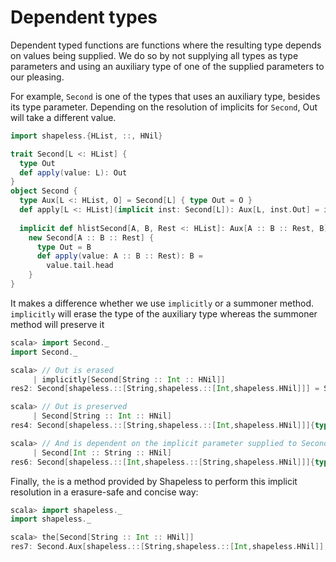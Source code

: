 # Dependent types

Dependent typed functions are functions where the resulting type depends on values being supplied. We do so by not
supplying all types as type parameters and using an auxiliary type of one of the supplied parameters to our pleasing.

For example, `Second` is one of the types that uses an auxiliary type, besides its type parameter. Depending on the
resolution of implicits for `Second`, Out will take a different value.
```scala
import shapeless.{HList, ::, HNil}

trait Second[L <: HList] {
  type Out
  def apply(value: L): Out
}
object Second {
  type Aux[L <: HList, O] = Second[L] { type Out = O }
  def apply[L <: HList](implicit inst: Second[L]): Aux[L, inst.Out] = inst
  
  implicit def hlistSecond[A, B, Rest <: HList]: Aux[A :: B :: Rest, B] =
    new Second[A :: B :: Rest] {
      type Out = B
      def apply(value: A :: B :: Rest): B =
        value.tail.head
    }
}
```

It makes a difference whether we use `implicitly` or a summoner method. `implicitly` will erase the type of the auxiliary
type whereas the summoner method will preserve it

```scala
scala> import Second._
import Second._

scala> // Out is erased
     | implicitly[Second[String :: Int :: HNil]]
res2: Second[shapeless.::[String,shapeless.::[Int,shapeless.HNil]]] = Second$$anon$1@269aac33

scala> // Out is preserved
     | Second[String :: Int :: HNil]
res4: Second[shapeless.::[String,shapeless.::[Int,shapeless.HNil]]]{type Out = Int} = Second$$anon$1@7fc1ddff

scala> // And is dependent on the implicit parameter supplied to Second.apply
     | Second[Int :: String :: HNil]
res6: Second[shapeless.::[Int,shapeless.::[String,shapeless.HNil]]]{type Out = String} = Second$$anon$1@1a77da3d
```

Finally, `the` is a method provided by Shapeless to perform this implicit resolution in a erasure-safe and concise way:
```scala
scala> import shapeless._
import shapeless._

scala> the[Second[String :: Int :: HNil]]
res7: Second.Aux[shapeless.::[String,shapeless.::[Int,shapeless.HNil]],Int] = Second$$anon$1@55af814e
```

